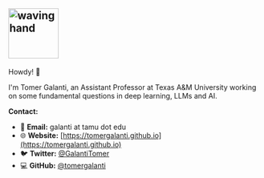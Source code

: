 ## <img src="https://media.tenor.com/W8DLm-mqJ8oAAAAi/cute.gif" alt="waving hand" width="100px">

Howdy! 👋 

I'm Tomer Galanti, an Assistant Professor at Texas A&M University working on some fundamental questions in deep learning, LLMs and AI.

**Contact:**

- 📧 **Email:** galanti at tamu dot edu
- 🌐 **Website:** [https://tomergalanti.github.io](https://tomergalanti.github.io)
- 🐦 **Twitter:** [@GalantiTomer](https://twitter.com/GalantiTomer)
- 💻 **GitHub:** [@tomergalanti](https://github.com/tomergalanti)

